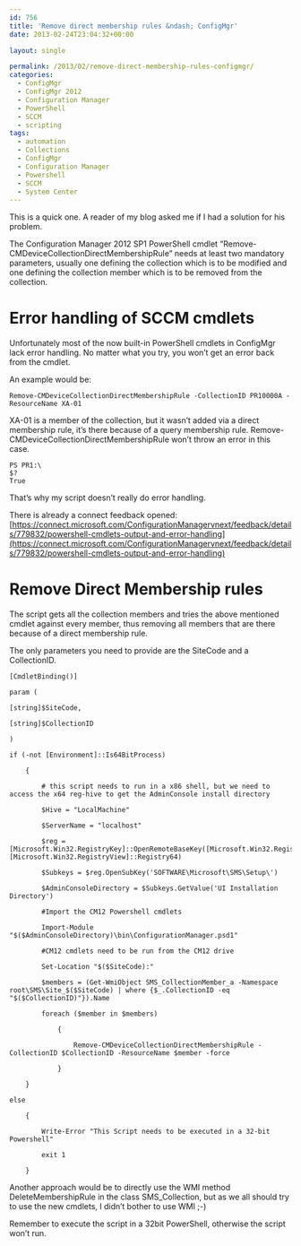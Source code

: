 ```yaml
---
id: 756
title: 'Remove direct membership rules &ndash; ConfigMgr'
date: 2013-02-24T23:04:32+00:00

layout: single

permalink: /2013/02/remove-direct-membership-rules-configmgr/
categories:
  - ConfigMgr
  - ConfigMgr 2012
  - Configuration Manager
  - PowerShell
  - SCCM
  - scripting
tags:
  - automation
  - Collections
  - ConfigMgr
  - Configuration Manager
  - Powershell
  - SCCM
  - System Center
---
```

This is a quick one. A reader of my blog asked me if I had a solution for his problem.

The Configuration Manager 2012 SP1 PowerShell cmdlet “Remove-CMDeviceCollectionDirectMembershipRule” needs at least two mandatory parameters, usually one defining the collection which is to be modified and one defining the collection member which is to be removed from the collection.

# Error handling of SCCM cmdlets

Unfortunately most of the now built-in PowerShell cmdlets in ConfigMgr lack error handling. No matter what you try, you won’t get an error back from the cmdlet.

An example would be:

`Remove-CMDeviceCollectionDirectMembershipRule -CollectionID PR10000A -ResourceName XA-01`

XA-01 is a member of the collection, but it wasn’t added via a direct membership rule, it’s there because of a query membership rule. Remove-CMDeviceCollectionDirectMembershipRule won’t throw an error in this case.

```
PS PR1:\
$?
True
```

That’s why my script doesn’t really do error handling.

There is already a connect feedback opened: [https://connect.microsoft.com/ConfigurationManagervnext/feedback/details/779832/powershell-cmdlets-output-and-error-handling](https://connect.microsoft.com/ConfigurationManagervnext/feedback/details/779832/powershell-cmdlets-output-and-error-handling)

# Remove Direct Membership rules

The script gets all the collection members and tries the above mentioned cmdlet against every member, thus removing all members that are there because of a direct membership rule.

The only parameters you need to provide are the SiteCode and a CollectionID.

```
[CmdletBinding()]

param (

[string]$SiteCode,

[string]$CollectionID

)

if (-not [Environment]::Is64BitProcess)

    {

        # this script needs to run in a x86 shell, but we need to access the x64 reg-hive to get the AdminConsole install directory

        $Hive = "LocalMachine"

        $ServerName = "localhost"

        $reg = [Microsoft.Win32.RegistryKey]::OpenRemoteBaseKey([Microsoft.Win32.RegistryHive]$Hive,$ServerName,[Microsoft.Win32.RegistryView]::Registry64)

        $Subkeys = $reg.OpenSubKey('SOFTWARE\Microsoft\SMS\Setup\')

        $AdminConsoleDirectory = $Subkeys.GetValue('UI Installation Directory')

        #Import the CM12 Powershell cmdlets

        Import-Module "$($AdminConsoleDirectory)\bin\ConfigurationManager.psd1"

        #CM12 cmdlets need to be run from the CM12 drive

        Set-Location "$($SiteCode):"

        $members = (Get-WmiObject SMS_CollectionMember_a -Namespace root\SMS\Site_$($SiteCode) | where {$_.CollectionID -eq "$($CollectionID)"}).Name

        foreach ($member in $members)

            {

                Remove-CMDeviceCollectionDirectMembershipRule -CollectionID $CollectionID -ResourceName $member -force

            }

    }

else

    {

        Write-Error "This Script needs to be executed in a 32-bit Powershell"

        exit 1

    }
```

Another approach would be to directly use the WMI method DeleteMembershipRule in the class SMS_Collection, but as we all should try to use the new cmdlets, I didn’t bother to use WMI ;-)

Remember to execute the script in a 32bit PowerShell, otherwise the script won’t run.



